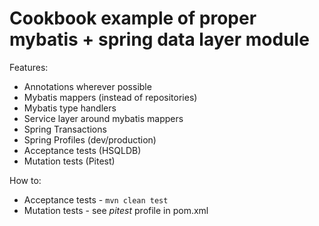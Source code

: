 # Cookbook example of proper mybatis + spring data layer module

Features:

  * Annotations wherever possible
  * Mybatis mappers (instead of repositories)
  * Mybatis type handlers
  * Service layer around mybatis mappers
  * Spring Transactions
  * Spring Profiles (dev/production)
  * Acceptance tests (HSQLDB)
  * Mutation tests (Pitest)

How to:

  * Acceptance tests - ```mvn clean test```
  * Mutation tests - see *pitest* profile in pom.xml
